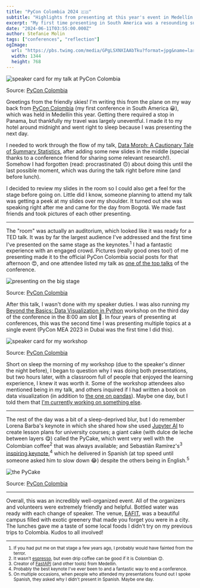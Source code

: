 ```yaml
---
title: "PyCon Colombia 2024 🇨🇴"
subtitle: "Highlights from presenting at this year's event in Medellín."
excerpt: "My first time presenting in South America was a resounding success. In addition to giving a talk in the largest room I've presented in to date, I also delivered a workshop in one of the classrooms at the EAFIT university in Medellín – all a part of PyCon Colombia 2024."
date: "2024-06-11T03:55:00.000Z"
author: Stefanie Molin
tags: ["conferences", "reflection"]
ogImage:
  url: "https://pbs.twimg.com/media/GPgLSXNXIAAbTku?format=jpg&name=large"
  width: 1344
  height: 768
---
```


![speaker card for my talk at PyCon Colombia](https://pbs.twimg.com/media/GOXCgBvWUAAU2ns?format=jpg&name=large)

<figcaption>

Source: [PyCon Colombia](https://twitter.com/pyconcolombia/status/1794053884719112698)

</figcaption>

Greetings from the friendly skies! I'm writing this from the plane on my way back from [PyCon Colombia](https://2024.pycon.co/) (my first conference in South America 😀), which was held in Medellín this year. Getting there required a stop in Panama, but thankfully my travel was largely uneventful. I made it to my hotel around midnight and went right to sleep because I was presenting the next day.

I needed to work through the flow of my talk, [Data Morph: A Cautionary Tale of Summary Statistics](/talks/#data-morph-a-cautionary-tale-of-summary-statistics), after adding some new slides in the middle (special thanks to a conference friend for sharing some relevant research!). Somehow I had forgotten (read: procrastinated 🙃) about doing this until the last possible moment, which was during the talk right before mine (and before lunch).

I decided to review my slides in the room so I could also get a feel for the stage before going on. Little did I know, someone planning to attend my talk was getting a peek at my slides over my shoulder. It turned out she was speaking right after me and came for the day from Bogotá. We made fast friends and took pictures of each other presenting.

---

The "room" was actually an auditorium, which looked like it was ready for a TED talk. It was by far the largest audience I've addressed and the first time I've presented on the same stage as the keynotes.<sup>1</sup> I had a fantastic experience with an engaged crowd. Pictures (really good ones too!) of me presenting made it to the official PyCon Colombia social posts for that afternoon 😍, and one attendee listed my talk as [one of the top talks](https://www.linkedin.com/posts/matiasrebolledodezerega_pycon-pyconcolombia2024-activity-7206064883895820289-8dRY) of the conference.

![presenting on the big stage](https://pbs.twimg.com/media/GPgLSXNXIAAbTku?format=jpg&name=large)

<figcaption>

Source: [PyCon Colombia](https://twitter.com/pyconcolombia/status/1799200478024311235)

</figcaption>

After this talk, I wasn't done with my speaker duties. I was also running my [Beyond the Basics: Data Visualization in Python](/workshops/python-data-viz-workshop/) workshop on the third day of the conference in the 8:00 am slot 🙈. In four years of presenting at conferences, this was the second time I was presenting multiple topics at a single event (PyCon MEA 2023 in Dubai was the first time I did this).

![speaker card for my workshop](https://pbs.twimg.com/media/GPEZspqXIAALmRK?format=jpg&name=large)

<figcaption>

Source: [PyCon Colombia](https://twitter.com/pyconcolombia/status/1797245983841034423)

</figcaption>

Short on sleep the morning of my workshop (due to the speaker's dinner the night before), I began to question why I was doing both presentations, but two hours later, with a classroom full of people that enjoyed the learning experience, I knew it was worth it. Some of the workshop attendees also mentioned being in my talk, and others inquired if I had written a book on data visualization (in addition to [the one on pandas](/books/Hands-On-Data-Analysis-with-Pandas-2nd-edition/)). Maybe one day, but I told them that [I'm currently working on something else](/blog/updates/2024/new-year-new-book/).

---

The rest of the day was a bit of a sleep-deprived blur, but I do remember Lorena Barba's keynote in which she shared how she used [Jupyter AI](https://jupyter-ai.readthedocs.io/en/latest/) to create lesson plans for university courses; a giant cake (with dulce de leche between layers 😋) called the PyCake, which went very well with the Colombian coffee<sup>2</sup> that was always available; and Sebastián Ramírez's<sup>3</sup> [inspiring keynote](https://www.youtube.com/watch?v=Ms4HxaJRKEg),<sup>4</sup> which he delivered in Spanish (at top speed until someone asked him to slow down 😂) despite the others being in English.<sup>5</sup>

![the PyCake](https://pbs.twimg.com/media/GPqUxZgWcAA8cWg?format=jpg&name=large)

<figcaption>

Source: [PyCon Colombia](https://twitter.com/pyconcolombia/status/1799914606929776740)

</figcaption>

---

Overall, this was an incredibly well-organized event. All of the organizers and volunteers were extremely friendly and helpful. Bottled water was ready with each change of speaker. The venue, [EAFIT](https://www.eafit.edu.co/), was a beautiful campus filled with exotic greenery that made you forget you were in a city. The lunches gave me a taste of some local foods I didn't try on my previous trips to Colombia. Kudos to all involved!

<small class="leading-snug">
<hr class="w-1/2" />

1. If you had put me on that stage a few years ago, I probably would have fainted from the terror.
2. It wasn't [espresso](https://www.youtube.com/watch?v=eVli-tstM5E), but even drip coffee can be good if it is Colombian 😊.
3. Creator of [FastAPI](https://fastapi.tiangolo.com/) (and other tools) from Medellín.
4. Probably the best keynote I've ever been to and a fantastic way to end a conference.
5. On multiple occasions, when people who attended my presentations found out I spoke Spanish, they asked why I didn't present in Spanish. Maybe one day.

</small>
